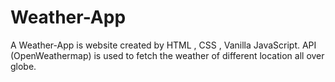 # Weather-App
A Weather-App is website created by HTML , CSS , Vanilla JavaScript. API (OpenWeathermap) is used to fetch the weather of different location all over globe.
